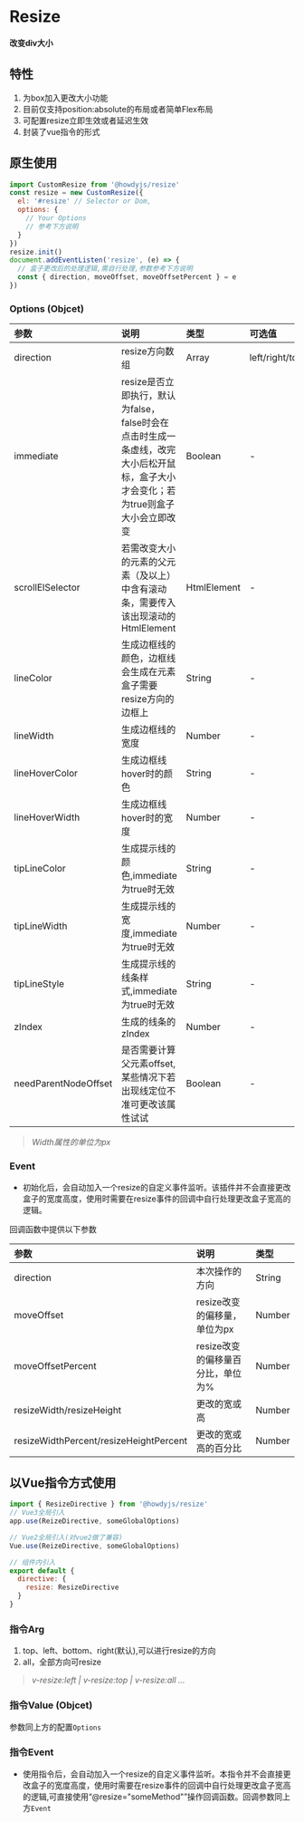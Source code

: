 # Resize

**改变div大小**

## 特性
1. 为box加入更改大小功能
2. 目前仅支持position:absolute的布局或者简单Flex布局
3. 可配置resize立即生效或者延迟生效
4. 封装了vue指令的形式

## 原生使用
```js
import CustomResize from '@howdyjs/resize'
const resize = new CustomResize({
  el: '#resize' // Selector or Dom,
  options: {
    // Your Options
    // 参考下方说明
  }
})
resize.init()
document.addEventListen('resize', (e) => {
  // 盒子更改后的处理逻辑,需自行处理,参数参考下方说明
  const { direction, moveOffset, moveOffsetPercent } = e
})
```

### Options (Objcet)
|参数|说明|类型|可选值|默认值|
|:---|:---|:---|:---|:---|
|direction|resize方向数组|Array|left/right/top/bottom|right|
|immediate|resize是否立即执行，默认为false，false时会在点击时生成一条虚线，改完大小后松开鼠标，盒子大小才会变化；若为true则盒子大小会立即改变|Boolean|-|false|
|scrollElSelector|若需改变大小的元素的父元素（及以上）中含有滚动条，需要传入该出现滚动的HtmlElement|HtmlElement|-|null|
|lineColor|生成边框线的颜色，边框线会生成在元素盒子需要resize方向的边框上|String|-|#aab|
|lineWidth|生成边框线的宽度|Number|-|2|
|lineHoverColor|生成边框线hover时的颜色|String|-|#88f|
|lineHoverWidth|生成边框线hover时的宽度|Number|-|4|
|tipLineColor|生成提示线的颜色,immediate为true时无效|String|-|#262626|
|tipLineWidth|生成提示线的宽度,immediate为true时无效|Number|-|1|
|tipLineStyle|生成提示线的线条样式,immediate为true时无效|String|-|dashed|
|zIndex|生成的线条的zIndex|Number|-|999|
|needParentNodeOffset|是否需要计算父元素offset,某些情况下若出现线定位不准可更改该属性试试|Boolean|-|true|

> *Width属性的单位为px*

### Event
+ 初始化后，会自动加入一个resize的自定义事件监听。该插件并不会直接更改盒子的宽度高度，使用时需要在resize事件的回调中自行处理更改盒子宽高的逻辑。

回调函数中提供以下参数

|参数|说明|类型|
|:---|:---|:---|
|direction|本次操作的方向|String|
|moveOffset|resize改变的偏移量，单位为px|Number|
|moveOffsetPercent|resize改变的偏移量百分比，单位为%|Number|
|resizeWidth/resizeHeight|更改的宽或高|Number|
|resizeWidthPercent/resizeHeightPercent|更改的宽或高的百分比|Number|

## 以Vue指令方式使用
```js
import { ResizeDirective } from '@howdyjs/resize'
// Vue3全局引入
app.use(ReizeDirective, someGlobalOptions)

// Vue2全局引入(对vue2做了兼容)
Vue.use(ReizeDirective, someGlobalOptions)

// 组件内引入
export default {
  directive: {
    resize: ResizeDirective
  }
}
```

### 指令Arg
1. top、left、bottom、right(默认),可以进行resize的方向
2. all，全部方向可resize

> *v-resize:left | v-resize:top | v-resize:all ...*

### 指令Value (Objcet)
参数同上方的配置`Options`

### 指令Event
+ 使用指令后，会自动加入一个resize的自定义事件监听。本指令并不会直接更改盒子的宽度高度，使用时需要在resize事件的回调中自行处理更改盒子宽高的逻辑,可直接使用“@resize="someMethod"”操作回调函数。回调参数同上方`Event`